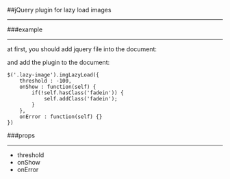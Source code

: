##jQuery plugin for lazy load images  
  
***

###example  
***
at first, you should add jquery file into the document:  
	<script src="jquery.min.js"></script>  
  
and add the plugin to the document:  
	<script src="lazy-load-image.js"></script>    

    $('.lazy-image').imgLazyLoad({
		threshold : -100,
		onShow : function(self) {
			if(!self.hasClass('fadein')) {
				self.addClass('fadein');
			}
		},
		onError : function(self) {}
	})

###props
***  

* threshold  
* onShow  
* onError  



